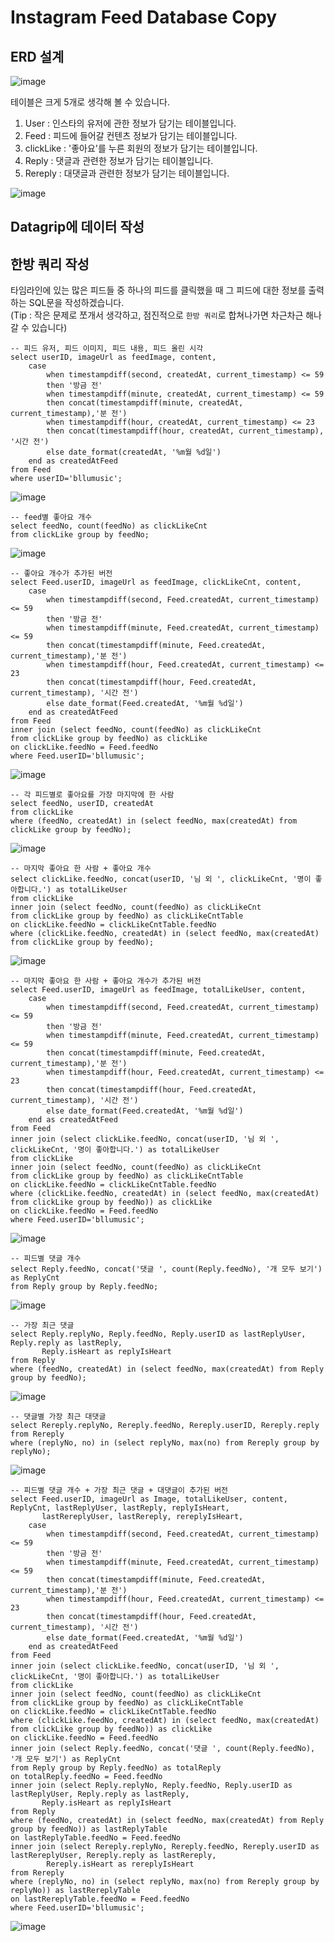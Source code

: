 # Instagram Feed Database Copy

## ERD 설계

![image](https://user-images.githubusercontent.com/43658658/132510879-06e0f7e9-c373-4580-9941-f3c2b9f5d135.png)

테이블은 크게 5개로 생각해 볼 수 있습니다.

1. User : 인스타의 유저에 관한 정보가 담기는 테이블입니다.
2. Feed : 피드에 들어갈 컨텐츠 정보가 담기는 테이블입니다.
3. clickLike : '좋아요'를 누른 회원의 정보가 담기는 테이블입니다.
4. Reply : 댓글과 관련한 정보가 담기는 테이블입니다.
5. Rereply : 대댓글과 관련한 정보가 담기는 테이블입니다.

![image](https://user-images.githubusercontent.com/43658658/132552339-2b59f9fb-8550-49b8-b9b1-9f20b64563e3.png)

## Datagrip에 데이터 작성

## 한방 쿼리 작성

타임라인에 있는 많은 피드들 중 하나의 피드를 클릭했을 때 그 피드에 대한 정보를 출력하는 SQL문을 작성하겠습니다.   
(Tip : 작은 문제로 쪼개서 생각하고, 점진적으로 `한방 쿼리`로 합쳐나가면 차근차근 해나갈 수 있습니다)

``` mysql
-- 피드 유저, 피드 이미지, 피드 내용, 피드 올린 시각
select userID, imageUrl as feedImage, content,
    case
        when timestampdiff(second, createdAt, current_timestamp) <= 59
        then '방금 전'
        when timestampdiff(minute, createdAt, current_timestamp) <= 59
        then concat(timestampdiff(minute, createdAt, current_timestamp),'분 전')
        when timestampdiff(hour, createdAt, current_timestamp) <= 23
        then concat(timestampdiff(hour, createdAt, current_timestamp), '시간 전')
        else date_format(createdAt, '%m월 %d일')
    end as createdAtFeed
from Feed
where userID='bllumusic';
```

![image](https://user-images.githubusercontent.com/43658658/132536182-76989683-53cf-418d-a12f-7c6181846dbc.png)

``` mysql
-- feed별 좋아요 개수
select feedNo, count(feedNo) as clickLikeCnt
from clickLike group by feedNo;
```

![image](https://user-images.githubusercontent.com/43658658/132538353-2d8e02ab-a397-40bb-9e93-b7f0957df4ab.png)

``` mysql
-- 좋아요 개수가 추가된 버전
select Feed.userID, imageUrl as feedImage, clickLikeCnt, content,
    case
        when timestampdiff(second, Feed.createdAt, current_timestamp) <= 59
        then '방금 전'
        when timestampdiff(minute, Feed.createdAt, current_timestamp) <= 59
        then concat(timestampdiff(minute, Feed.createdAt, current_timestamp),'분 전')
        when timestampdiff(hour, Feed.createdAt, current_timestamp) <= 23
        then concat(timestampdiff(hour, Feed.createdAt, current_timestamp), '시간 전')
        else date_format(Feed.createdAt, '%m월 %d일')
    end as createdAtFeed
from Feed
inner join (select feedNo, count(feedNo) as clickLikeCnt
from clickLike group by feedNo) as clickLike
on clickLike.feedNo = Feed.feedNo
where Feed.userID='bllumusic';
```

![image](https://user-images.githubusercontent.com/43658658/132538723-d8b3c728-585c-4c43-934b-477dce5c218e.png)

``` mysql
-- 각 피드별로 좋아요를 가장 마지막에 한 사람
select feedNo, userID, createdAt
from clickLike
where (feedNo, createdAt) in (select feedNo, max(createdAt) from clickLike group by feedNo);
```

![image](https://user-images.githubusercontent.com/43658658/132549654-224eb4c6-de77-4e4f-bd63-63843ba9605f.png)

``` mysql
-- 마지막 좋아요 한 사람 + 좋아요 개수
select clickLike.feedNo, concat(userID, '님 외 ', clickLikeCnt, '명이 좋아합니다.') as totalLikeUser
from clickLike
inner join (select feedNo, count(feedNo) as clickLikeCnt
from clickLike group by feedNo) as clickLikeCntTable
on clickLike.feedNo = clickLikeCntTable.feedNo
where (clickLike.feedNo, createdAt) in (select feedNo, max(createdAt) from clickLike group by feedNo);
```

![image](https://user-images.githubusercontent.com/43658658/132551262-55570ff8-d0ef-47d2-a58f-6b2d4f16c0db.png)

``` mysql
-- 마지막 좋아요 한 사람 + 좋아요 개수가 추가된 버전
select Feed.userID, imageUrl as feedImage, totalLikeUser, content,
    case
        when timestampdiff(second, Feed.createdAt, current_timestamp) <= 59
        then '방금 전'
        when timestampdiff(minute, Feed.createdAt, current_timestamp) <= 59
        then concat(timestampdiff(minute, Feed.createdAt, current_timestamp),'분 전')
        when timestampdiff(hour, Feed.createdAt, current_timestamp) <= 23
        then concat(timestampdiff(hour, Feed.createdAt, current_timestamp), '시간 전')
        else date_format(Feed.createdAt, '%m월 %d일')
    end as createdAtFeed
from Feed
inner join (select clickLike.feedNo, concat(userID, '님 외 ', clickLikeCnt, '명이 좋아합니다.') as totalLikeUser
from clickLike
inner join (select feedNo, count(feedNo) as clickLikeCnt
from clickLike group by feedNo) as clickLikeCntTable
on clickLike.feedNo = clickLikeCntTable.feedNo
where (clickLike.feedNo, createdAt) in (select feedNo, max(createdAt) from clickLike group by feedNo)) as clickLike
on clickLike.feedNo = Feed.feedNo
where Feed.userID='bllumusic';
```

![image](https://user-images.githubusercontent.com/43658658/132551816-abdd09a9-a5fa-4701-966f-36ac01840276.png)

``` mysql
-- 피드별 댓글 개수
select Reply.feedNo, concat('댓글 ', count(Reply.feedNo), '개 모두 보기') as ReplyCnt
from Reply group by Reply.feedNo;
```

![image](https://user-images.githubusercontent.com/43658658/132625087-75424698-bafb-4dee-abf4-3cc030b2d005.png)

``` mysql
-- 가장 최근 댓글
select Reply.replyNo, Reply.feedNo, Reply.userID as lastReplyUser, Reply.reply as lastReply,
       Reply.isHeart as replyIsHeart
from Reply
where (feedNo, createdAt) in (select feedNo, max(createdAt) from Reply group by feedNo);
```

![image](https://user-images.githubusercontent.com/43658658/132625121-f2241acb-b01a-40d5-b2a0-17582eb5e71f.png)

``` mysql
-- 댓글별 가장 최근 대댓글
select Rereply.replyNo, Rereply.feedNo, Rereply.userID, Rereply.reply
from Rereply
where (replyNo, no) in (select replyNo, max(no) from Rereply group by replyNo);
```

![image](https://user-images.githubusercontent.com/43658658/132625182-8f706484-f278-4c10-9af3-2417b51e4448.png)

``` mysql
-- 피드별 댓글 개수 + 가장 최근 댓글 + 대댓글이 추가된 버전
select Feed.userID, imageUrl as Image, totalLikeUser, content, ReplyCnt, lastReplyUser, lastReply, replyIsHeart,
       lastRereplyUser, lastRereply, rereplyIsHeart,
    case
        when timestampdiff(second, Feed.createdAt, current_timestamp) <= 59
        then '방금 전'
        when timestampdiff(minute, Feed.createdAt, current_timestamp) <= 59
        then concat(timestampdiff(minute, Feed.createdAt, current_timestamp),'분 전')
        when timestampdiff(hour, Feed.createdAt, current_timestamp) <= 23
        then concat(timestampdiff(hour, Feed.createdAt, current_timestamp), '시간 전')
        else date_format(Feed.createdAt, '%m월 %d일')
    end as createdAtFeed
from Feed
inner join (select clickLike.feedNo, concat(userID, '님 외 ', clickLikeCnt, '명이 좋아합니다.') as totalLikeUser
from clickLike
inner join (select feedNo, count(feedNo) as clickLikeCnt
from clickLike group by feedNo) as clickLikeCntTable
on clickLike.feedNo = clickLikeCntTable.feedNo
where (clickLike.feedNo, createdAt) in (select feedNo, max(createdAt) from clickLike group by feedNo)) as clickLike
on clickLike.feedNo = Feed.feedNo
inner join (select Reply.feedNo, concat('댓글 ', count(Reply.feedNo), '개 모두 보기') as ReplyCnt
from Reply group by Reply.feedNo) as totalReply
on totalReply.feedNo = Feed.feedNo
inner join (select Reply.replyNo, Reply.feedNo, Reply.userID as lastReplyUser, Reply.reply as lastReply,
       Reply.isHeart as replyIsHeart
from Reply
where (feedNo, createdAt) in (select feedNo, max(createdAt) from Reply group by feedNo)) as lastReplyTable
on lastReplyTable.feedNo = Feed.feedNo
inner join (select Rereply.replyNo, Rereply.feedNo, Rereply.userID as lastRereplyUser, Rereply.reply as lastRereply,
        Rereply.isHeart as rereplyIsHeart
from Rereply
where (replyNo, no) in (select replyNo, max(no) from Rereply group by replyNo)) as lastRereplyTable
on lastRereplyTable.feedNo = Feed.feedNo
where Feed.userID='bllumusic';
```

![image](https://user-images.githubusercontent.com/43658658/132625262-c8e77333-baed-459f-8587-ccc669c8b6a6.png)
